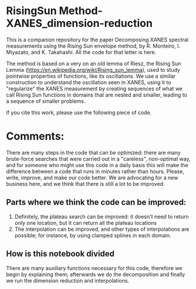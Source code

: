 # RisingSun Method-XANES_dimension-reduction

This is a companion repository for the paper  <h>Decomposing XANES  spectral measurements using the Rising Sun envelope method</h>, by R. Monteiro, I. Miyazato, and K. Takahashi. All the code for that letter is here.

The method is based on a very on an old  lemma of Riesz, the Rising Sun Lemma (https://en.wikipedia.org/wiki/Rising_sun_lemma), used to study pointwise properties of functions, like its oscillations.  We use a similar construction to understand the oscillation seen in XANES, using it to "regularize" the XANES measurement by creating sequences of what we call Rising Sun functions in domains that are nested and smaller, leading to a sequence of smaller problems.




If you cite this work, please use the following piece of code. 


# Comments:

There are many steps in the code that can be optimized: there are many brute-force searches that were carried out in a "careless", non-optimal way, and for someone who might use this code in a daily basis this will make the difference between a code that runs in minutes rather than hours. Please, write, improve, and make our code better. We are advocating for a new business here, and we think that there is still a lot to be improved. 

## Parts where we think the code can be improved:

1. Definitely, the plateau search can be improved: it doesn't need to return only one location, but it can return all the plateau locations
2. The interpolation can be improved, and other types of interpolations are possible; for instance, by using clamped splines in each domain. 


## How is this notebook divided

There are many auxiliary functions necessary for this code, therefore we begin by explaining them; afterwards we do the decomposition and finally we run the dimension reduction and interpolations.
